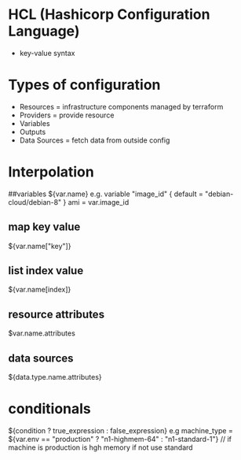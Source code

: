 # HCL (Hashicorp Configuration Language)
- key-value syntax

# Types of configuration
- Resources = infrastructure components managed by terraform
- Providers = provide resource
- Variables
- Outputs
- Data Sources = fetch data from outside config

# Interpolation
##variables
${var.name}
e.g. 
variable "image_id" {
  default = "debian-cloud/debian-8"
}
ami = var.image_id

## map key value
${var.name["key"]}

## list index value
${var.name[index]}

## resource attributes
$var.name.attributes

## data sources
${data.type.name.attributes}

# conditionals
${condition ? true_expression : false_expression}
e.g
machine_type = ${var.env == "production" ? "n1-highmem-64" : "n1-standard-1"}
// if machine is production is hgh memory if not use standard
